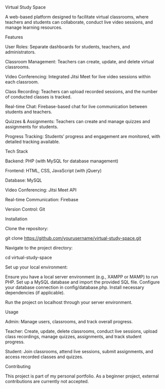 Virtual Study Space

A web-based platform designed to facilitate virtual classrooms, where teachers and students can collaborate, conduct live video sessions, and manage learning resources.

Features

User Roles: Separate dashboards for students, teachers, and administrators.

Classroom Management: Teachers can create, update, and delete virtual classrooms.

Video Conferencing: Integrated Jitsi Meet for live video sessions within each classroom.

Class Recording: Teachers can upload recorded sessions, and the number of conducted classes is tracked.

Real-time Chat: Firebase-based chat for live communication between students and teachers.

Quizzes & Assignments: Teachers can create and manage quizzes and assignments for students.

Progress Tracking: Students’ progress and engagement are monitored, with detailed tracking available.

Tech Stack

Backend: PHP (with MySQL for database management)

Frontend: HTML, CSS, JavaScript (with jQuery)

Database: MySQL

Video Conferencing: Jitsi Meet API

Real-time Communication: Firebase

Version Control: Git

Installation

Clone the repository:

git clone https://github.com/yourusername/virtual-study-space.git

Navigate to the project directory:

cd virtual-study-space

Set up your local environment:

Ensure you have a local server environment (e.g., XAMPP or MAMP) to run PHP.
Set up a MySQL database and import the provided SQL file.
Configure your database connection in config/database.php.
Install necessary dependencies (if applicable).

Run the project on localhost through your server environment.

Usage

Admin: Manage users, classrooms, and track overall progress.

Teacher: Create, update, delete classrooms, conduct live sessions, upload class recordings, manage quizzes, assignments, and track student progress.

Student: Join classrooms, attend live sessions, submit assignments, and access recorded classes and quizzes.

Contributing

This project is part of my personal portfolio. As a beginner project, external contributions are currently not accepted.
